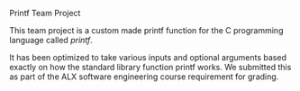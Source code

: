 Printf Team Project

This team project is a custom made printf function for the C programming language called _printf_.

 It has been optimized to take various inputs and optional arguments based exactly on how the standard library function printf works. We submitted this as part of the ALX software engineering course requirement for grading.


